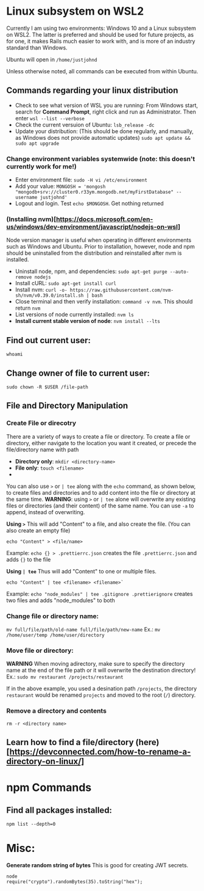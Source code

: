# Linux subsystem on WSL2
Currently I am using two environments: Windows 10 and a Linux subsystem on WSL2. The latter is preferred and should be used for future projects, as for one, it makes Rails much easier to work with, and is more of an industry standard than Windows.

Ubuntu will open in `/home/justjohnd`

Unless otherwise noted, all commands can be executed from within Ubuntu.

## Commands regarding your linux distribution
- Check to see what version of WSL you are running: From Windows start, search for **Command Prompt**, right click and run as Administrator. Then enter `wsl --list --verbose`
- Check the current versuion of Ubuntu: `lsb_release -dc`
- Update your distribution: (This should be done regularly, and manually, as Windows does not provide automatic updates) `sudo apt update && sudo apt upgrade`

### Change environment variables systemwide (note: this doesn't currently work for me!)
- Enter environment file: `sudo -H vi /etc/environment`
- Add your value: `MONGOSH = 'mongosh "mongodb+srv://cluster0.r33ym.mongodb.net/myFirstDatabase" --username justjohnd'`
- Logout and login. Test `echo $MONGOSH`. Get nothing returned


### (Installing nvm)[https://docs.microsoft.com/en-us/windows/dev-environment/javascript/nodejs-on-wsl]
Node version manager is useful when operating in different environments such as Windows and Ubuntu. Prior to installation, however, node and npm should be uninstalled from the distribution and reinstalled after nvm is installed.
- Uninstall node, npm, and dependencies: `sudo apt-get purge --auto-remove nodejs`
- Install cURL: `sudo apt-get install curl`
- Install nvm: `curl -o- https://raw.githubusercontent.com/nvm-sh/nvm/v0.39.0/install.sh | bash`
- Close terminal and then verify installation: `command -v nvm`. This should return `nvm`
- List versions of node currently installed: `nvm ls`
- **Install current stable version of node**: `nvm install --lts`

## Find out current user:
`whoami`

## Change owner of file to current user:
`sudo chown -R $USER /file-path`

## File and Directory Manipulation
### Create File or direcotry
There are a variety of ways to create a file or directory. To create a file or directory, either navigate to the location you want it created, or precede the file/directory name with path
- **Directory only**:  `mkdir <directory-name>`
- **File only**: `touch <filename>`
- 
You can also use `>` or `| tee` along with the `echo` command, as shown below, to create files and directories and to add content into the file or directory at the same time. **WARNING**: using `>` or `| tee` alone will overwrite any existing files or directories (and their content) of the same name. You can use `-a` to append, instead of overwriting.

**Using `>`**
This will add "Content" to a file, and also create the file. (You can also create an empty file)
```
echo "Content" > <file/name>
``` 
Example: `echo {} > .prettierrc.json` creates the file `.prettierrc.json` and adds `{}` to the file
    
**Using `| tee`**
Thus will add "Content" to one or multiple files.
```
echo "Content" | tee <filename> <filename>`
```
Example: `echo "node_modules" | tee .gitignore .prettierignore` creates two files and adds "node_modules" to both

### Change file or directory name:
`mv full/file/path/old-name full/file/path/new-name`
Ex.: `mv /home/user/temp /home/user/directory`

### Move file or directory:
**WARNING** When moving adirectory, make sure to specify the directory name at the end of the file path or it will overwrite the destination directory!
Ex.: `sudo mv restaurant /projects/restaurant`

If in the above example, you used a desination path `/projects`, the directory `restaurant` would be renamed `projects` and moved to the root (`/`) directory.

### Remove a directory and contents
`rm -r <directory name>`

## Learn how to find a file/directory (here)[https://devconnected.com/how-to-rename-a-directory-on-linux/]

# npm Commands
## Find all packages installed:
`npm list --depth=0`

# Misc:
**Generate random string of bytes**
This is good for creating JWT secrets.
```
node
require("crypto").randomBytes(35).toString("hex");
```




